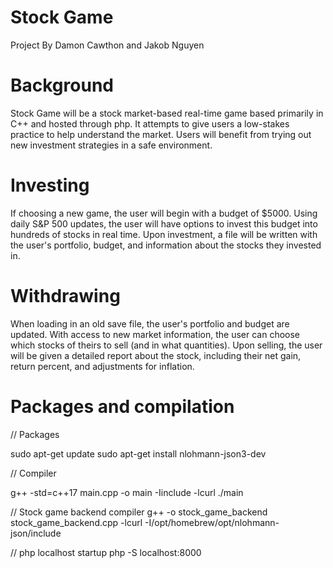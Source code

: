 # Stock Game
Project By Damon Cawthon and Jakob Nguyen
# Background
Stock Game will be a stock market-based real-time game based primarily in C++ and hosted through php. It attempts to give users a low-stakes practice to help understand the market. Users will benefit from trying out new investment strategies in a safe environment.
# Investing
If choosing a new game, the user will begin with a budget of $5000. Using daily S&P 500 updates, the user will have options to invest this budget into hundreds of stocks in real time. Upon investment, a file will be written with the user's portfolio, budget, and information about the stocks they invested in.
# Withdrawing
When loading in an old save file, the user's portfolio and budget are updated. With access to new market information, the user can choose which stocks of theirs to sell (and in what quantities). Upon selling, the user will be given a detailed report about the stock, including their net gain, return percent, and adjustments for inflation.


# Packages and compilation
// Packages

sudo apt-get update
sudo apt-get install nlohmann-json3-dev

// Compiler

g++ -std=c++17 main.cpp -o main -Iinclude -lcurl
./main


// Stock game backend compiler
g++ -o stock_game_backend stock_game_backend.cpp -lcurl -I/opt/homebrew/opt/nlohmann-json/include

// php localhost startup
php -S localhost:8000
